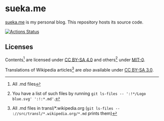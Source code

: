 # sueka.me

[sueka.me](https://sueka.me) is my personal blog. This repository hosts its source code.

[![Actions Status](https://github.com/sueka/sueka.me/workflows/.github/workflows/main.yaml/badge.svg)](https://github.com/sueka/sueka.me/actions?query=workflow%3A.github%2Fworkflows%2Fmain.yaml)

## Licenses

Contents[^1] are licensed under [CC BY-SA 4.0](./LICENSE) and others[^3] under [MIT-0](./LICENSE.MIT-0).

Translations of Wikipedia articles[^2] are _also_ available under [CC BY-SA 3.0](./LICENSE.CC-BY-SA-3.0).

[^1]: All .md files
[^2]: All .md files in transl/*.wikipedia.org (`git ls-files -- ://src/transl/*.wikipedia.org/*.md` prints them)
[^3]: You have a list of such files by running `git ls-files -- ':!*/Logo blue.svg' ':!:*.md'`.

